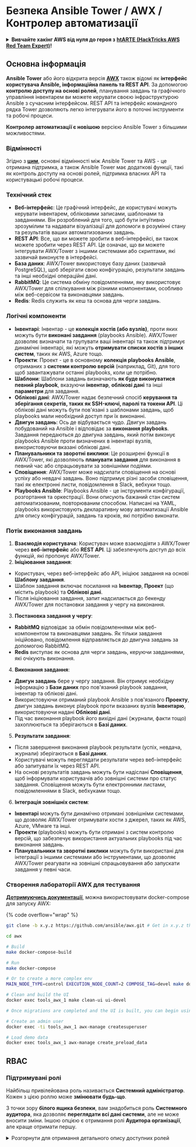 # Безпека Ansible Tower / AWX / Контролер автоматизації

<details>

<summary><strong>Вивчайте хакінг AWS від нуля до героя з</strong> <a href="https://training.hacktricks.xyz/courses/arte"><strong>htARTE (HackTricks AWS Red Team Expert)</strong></a><strong>!</strong></summary>

Інші способи підтримки HackTricks:

* Якщо ви хочете побачити вашу **компанію рекламовану в HackTricks** або **завантажити HackTricks у форматі PDF**, перевірте [**ПЛАНИ ПІДПИСКИ**](https://github.com/sponsors/carlospolop)!
* Отримайте [**офіційний PEASS & HackTricks мерч**](https://peass.creator-spring.com)
* Дізнайтеся про [**Сім'ю PEASS**](https://opensea.io/collection/the-peass-family), нашу колекцію ексклюзивних [**NFT**](https://opensea.io/collection/the-peass-family)
* **Приєднуйтесь до** 💬 [**групи Discord**](https://discord.gg/hRep4RUj7f) або [**групи telegram**](https://t.me/peass) або **слідкуйте** за мною на **Twitter** 🐦 [**@hacktricks_live**](https://twitter.com/hacktricks_live)**.**
* **Поділіться своїми хакерськими трюками, надсилайте PR до** [**HackTricks**](https://github.com/carlospolop/hacktricks) **і** [**HackTricks Cloud**](https://github.com/carlospolop/hacktricks-cloud) **репозиторіїв на GitHub**.

</details>

## Основна інформація

**Ansible Tower** або його відкрита версія [**AWX**](https://github.com/ansible/awx) також відомі як **інтерфейс користувача Ansible, інформаційна панель та REST API**. За допомогою **контролю доступу на основі ролей**, планування завдань та графічного управління інвентарем ви можете керувати своєю інфраструктурою Ansible з сучасним інтерфейсом. REST API та інтерфейс командного рядка Tower дозволяють легко інтегрувати його в поточні інструменти та робочі процеси.

**Контролер автоматизації є новішою** версією Ansible Tower з більшими можливостями.

### Відмінності

Згідно з [**цим**](https://blog.devops.dev/ansible-tower-vs-awx-under-the-hood-65cfec78db00), основні відмінності між Ansible Tower та AWS - це отримана підтримка, а також Ansible Tower має додаткові функції, такі як контроль доступу на основі ролей, підтримка власних API та користувацькі робочі процеси.

### Технічний стек

* **Веб-інтерфейс**: Це графічний інтерфейс, де користувачі можуть керувати інвентарем, обліковими записами, шаблонами та завданнями. Він розроблений для того, щоб бути інтуїтивно зрозумілим та надавати візуалізації для допомоги в розумінні стану та результатів ваших автоматизованих завдань.
* **REST API**: Все, що ви можете зробити в веб-інтерфейсі, ви також можете зробити через REST API. Це означає, що ви можете інтегрувати AWX/Tower з іншими системами або скриптами, які зазвичай виконуєте в інтерфейсі.
* **База даних**: AWX/Tower використовує базу даних (зазвичай PostgreSQL), щоб зберігати свою конфігурацію, результати завдань та інші необхідні операційні дані.
* **RabbitMQ**: Це система обміну повідомленнями, яку використовує AWX/Tower для спілкування між різними компонентами, особливо між веб-сервісом та виконавцями завдань.
* **Redis**: Redis служить як кеш та основа для черги завдань.

### Логічні компоненти

* **Інвентарі**: Інвентар - це **колекція хостів (або вузлів)**, проти яких можуть бути **виконані завдання** (playbooks Ansible). AWX/Tower дозволяє визначати та групувати ваші інвентарі та також підтримує динамічні інвентарі, які можуть **отримувати списки хостів з інших систем**, таких як AWS, Azure тощо.
* **Проекти**: Проект - це в основному **колекція playbooks Ansible**, отриманих з **системи контролю версій** (наприклад, Git), для того щоб завантажувати останні playbooks, коли це потрібно.
* **Шаблони**: Шаблони завдань визначають **як буде виконуватися певний playbook**, вказуючи **інвентар**, **облікові дані** та інші **параметри** для завдання.
* **Облікові дані**: AWX/Tower надає безпечний спосіб **керування та зберігання секретів, таких як SSH-ключі, паролі та токени API**. Ці облікові дані можуть бути пов'язані з шаблонами завдань, щоб playbooks мали необхідний доступ при їх виконанні.
* **Двигун завдань**: Ось де відбувається чудо. Двигун завдань побудований на Ansible і відповідає за **виконання playbooks**. Завдання передаються до двигуна завдань, який потім виконує playbooks Ansible проти визначених в інвентарі вузлів, використовуючи вказані облікові дані.
* **Планувальники та зворотні виклики**: Це розширені функції в AWX/Tower, які дозволяють **планувати завдання** для виконання в певний час або спрацьовувати за зовнішніми подіями.
* **Сповіщення**: AWX/Tower може надсилати сповіщення на основі успіху або невдачі завдань. Воно підтримує різні засоби сповіщення, такі як електронні листи, повідомлення в Slack, вебхуки тощо.
* **Playbooks Ansible**: Playbooks Ansible - це інструменти конфігурації, розгортання та оркестрації. Вони описують бажаний стан систем автоматизованим, повторюваним способом. Написані на YAML, playbooks використовують декларативну мову автоматизації Ansible для опису конфігурацій, завдань та кроків, які потрібно виконати.

### Потік виконання завдань

1. **Взаємодія користувача**: Користувач може взаємодіяти з AWX/Tower через **веб-інтерфейс** або **REST API**. Ці забезпечують доступ до всіх функцій, які пропонує AWX/Tower.
2. **Ініціювання завдання**:
* Користувач, через веб-інтерфейс або API, ініціює завдання на основі **Шаблону завдання**.
* Шаблон завдання включає посилання на **Інвентар**, **Проект** (що містить playbook) та **Облікові дані**.
* Після ініціювання завдання, запит надсилається до бекенду AWX/Tower для постановки завдання у чергу на виконання.
3. **Постановка завдання у чергу**:
* **RabbitMQ** відповідає за обмін повідомленнями між веб-компонентом та виконавцями завдань. Як тільки завдання ініційовано, повідомлення відправляється до двигуна завдань за допомогою RabbitMQ.
* **Redis** виступає як основа для черги завдань, керуючи завданнями, які очікують виконання.
4. **Виконання завдання**:
* **Двигун завдань** бере у чергу завдання. Він отримує необхідну інформацію з **Бази даних** про пов'язаний playbook завдання, інвентар та облікові дані.
* Використовуючи отриманий playbook Ansible з пов'язаного **Проекту**, двигун завдань виконує playbook проти вказаних вузлів **Інвентарю**, використовуючи надані **Облікові дані**.
* Під час виконання playbook його вихідні дані (журнали, факти тощо) захоплюються та зберігаються в **Базі даних**.
5. **Результати завдання**:
* Після завершення виконання playbook результати (успіх, невдача, журнали) зберігаються в **Базі даних**.
* Користувачі можуть переглядати результати через веб-інтерфейс або запитувати їх через REST API.
* На основі результатів завдань можуть бути надіслані **Сповіщення**, щоб інформувати користувачів або зовнішні системи про статус завдання. Сповіщення можуть бути електронними листами, повідомленнями в Slack, вебхуками тощо.
6. **Інтеграція зовнішніх систем**:
* **Інвентарі** можуть бути динамічно отримані зовнішніми системами, що дозволяє AWX/Tower отримувати хости з джерел, таких як AWS, Azure, VMware та інші.
* **Проекти** (playbooks) можуть бути отримані з систем контролю версій, що забезпечує використання актуальних playbooks під час виконання завдань.
* **Планувальники та зворотні виклики** можуть бути використані для інтеграції з іншими системами або інструментами, що дозволяє AWX/Tower реагувати на зовнішні спрацьовування або запускати завдання у певні часи.

### Створення лабораторії AWX для тестування

[**Дотримуючись документації**](https://github.com/ansible/awx/blob/devel/tools/docker-compose/README.md), можна використовувати docker-compose для запуску AWX:

{% code overflow="wrap" %}
```bash
git clone -b x.y.z https://github.com/ansible/awx.git # Get in x.y.z the latest release version

cd awx

# Build
make docker-compose-build

# Run
make docker-compose

# Or to create a more complex env
MAIN_NODE_TYPE=control EXECUTION_NODE_COUNT=2 COMPOSE_TAG=devel make docker-compose

# Clean and build the UI
docker exec tools_awx_1 make clean-ui ui-devel

# Once migrations are completed and the UI is built, you can begin using AWX. The UI can be reached in your browser at https://localhost:8043/#/home, and the API can be found at https://localhost:8043/api/v2.

# Create an admin user
docker exec -ti tools_awx_1 awx-manage createsuperuser

# Load demo data
docker exec tools_awx_1 awx-manage create_preload_data
```
## RBAC

### Підтримувані ролі

Найбільш привілейована роль називається **Системний адміністратор**. Кожен з цією роллю може **змінювати будь-що**.

З точки зору **білого ящика безпеки**, вам знадобиться роль **Системного аудитора**, яка дозволяє **переглядати всі дані системи**, але не може вносити зміни. Іншою опцією є отримання ролі **Аудитора організації**, але краще отримати першу.

<details>

<summary>Розгорнути для отримання детального опису доступних ролей</summary>

1. **Системний адміністратор**:
* Це суперкористувацька роль з дозволами на доступ і зміну будь-якого ресурсу в системі.
* Вони можуть керувати всіма організаціями, командами, проектами, інвентарями, шаблонами завдань тощо.
2. **Системний аудитор**:
* Користувачі з цією роллю можуть переглядати всі дані системи, але не можуть вносити зміни.
* Ця роль призначена для відповідності та нагляду.
3. **Ролі організації**:
* **Адмін**: Повний контроль над ресурсами організації.
* **Аудитор**: Доступ тільки для перегляду ресурсів організації.
* **Учасник**: Базове членство в організації без конкретних дозволів.
* **Виконання**: Може запускати шаблони завдань в межах організації.
* **Читання**: Може переглядати ресурси організації.
4. **Ролі проекту**:
* **Адмін**: Може керувати та змінювати проект.
* **Використання**: Може використовувати проект у шаблоні завдання.
* **Оновлення**: Може оновлювати проект за допомогою SCM (система керування джерелами).
5. **Ролі інвентаря**:
* **Адмін**: Може керувати та змінювати інвентар.
* **Ad Hoc**: Може запускати Ad Hoc-команди в інвентарі.
* **Оновлення**: Може оновлювати джерело інвентарю.
* **Використання**: Може використовувати інвентар у шаблоні завдання.
* **Читання**: Доступ тільки для перегляду.
6. **Ролі шаблону завдання**:
* **Адмін**: Може керувати та змінювати шаблон завдання.
* **Виконання**: Може запускати завдання.
* **Читання**: Доступ тільки для перегляду.
7. **Ролі облікових даних**:
* **Адмін**: Може керувати та змінювати облікові дані.
* **Використання**: Може використовувати облікові дані у шаблонах завдань або інших відповідних ресурсах.
* **Читання**: Доступ тільки для перегляду.
8. **Ролі команди**:
* **Учасник**: Частина команди, але без конкретних дозволів.
* **Адмін**: Може керувати членами команди та пов'язаними ресурсами.
9. **Ролі робочого процесу**:
* **Адмін**: Може керувати та змінювати робочий процес.
* **Виконання**: Може запускати робочий процес.
* **Читання**: Доступ тільки для перегляду.

</details>
